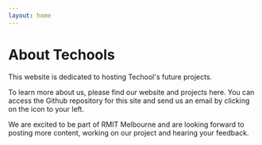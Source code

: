 ```yaml
---
layout: home
---
```

# About Techools

This website is dedicated to hosting Techool's future projects.

To learn more about us, please find our website and projects here. You can access the Github repository for this site and send us an email by clicking on the icon to your left.

We are excited to be part of RMIT Melbourne and are looking forward to posting more content, working on our project and hearing your
feedback.
